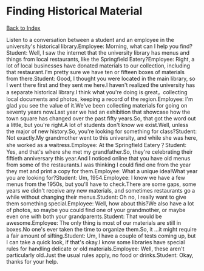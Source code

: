# Finding Historical Material
[Back to Index](https://github.com/windows10010/tpoExtractor/blob/master/README.md)

Listen to a conversation between a student and an employee in the university's historical library.Employee: Morning, what can I help you find?Student: Well, I saw the internet that the university library has menus and things from local restaurants, like the Springfield Eatery?Employee: Right, a lot of local businesses have donated materials to our collection, including that restaurant.I'm pretty sure we have ten or fifteen boxes of materials from there.Student: Good, I thought you were located in the main library, so I went there first and they sent me here.I haven't realized the university has a separate historical library.I think what you're doing is great，collecting local documents and photos, keeping a record of the region.Employee: I'm glad you see the value of it.We've been collecting materials for going on seventy years now.Last year we had an exhibition that showcase how the town square has changed over the past fifty years.So, that got the word out a little, but you're right.A lot of students don't know we exist.Well, unless the major of new history.So, you're looking for something for class?Student: Not exactly.My grandmother went to this university, and while she was here, she worked as a waitress.Employee: At the Springfield Eatery？Student: Yes, and that's where she met my grandfather.So, they're celebrating their fiftieth anniversary this year.And I noticed online that you have old menus from some of the restaurants.I was thinking I could find one from the year they met and print a copy for them.Employee: What a unique idea!What year you are looking for?Student: Um, 1954.Employee: I know we have a few menus from the 1950s, but you'll have to check.There are some gaps, some years we didn't receive any new materials, and sometimes restaurants go a while without changing their menus.Student: Oh no, I really want to give them something special.Employee: Well, how about this?We also have a lot of photos, so maybe you could find one of your grandmother, or maybe even one with both your grandparents.Student: That would be awesome.Employee: The only thing is most of our materials are still in boxes.No one's ever taken the time to organize them.So, it …it might require a fair amount of sifting.Student: Um, I have a couple of tests coming up, but I can take a quick look, if that's okay.I know some libraries have special rules for handling delicate or old materials.Employee: Well, these aren't particularly old.Just the usual rules apply, no food or drinks.Student: Okay, thanks for your help.